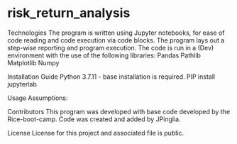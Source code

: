 # risk_return_analysis


Technologies
The program is written using Jupyter notebooks, for ease of code reading and code execution via code blocks. The program lays out a step-wise reporting and program execution. The code is run in a (Dev) environment with the use of the following libraries:
Pandas
Pathlib
Matplotlib
Numpy

Installation Guide
Python 3.7.11 - base installation is required. PIP install jupyterlab

Usage
Assumptions:


Contributors
This program was developed with base code developed by the Rice-boot-camp. Code was created and added by JPinglia.

License
License for this project and associated file is public.

